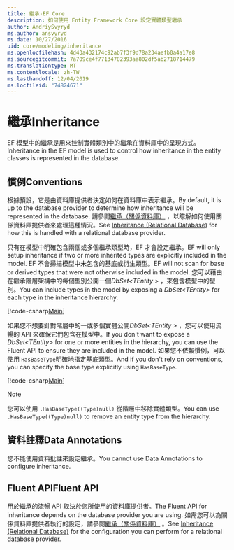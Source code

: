 ```yaml
---
title: 繼承-EF Core
description: 如何使用 Entity Framework Core 設定實體類型繼承
author: AndriySvyryd
ms.author: ansvyryd
ms.date: 10/27/2016
uid: core/modeling/inheritance
ms.openlocfilehash: 4d43a432174c92ab7f3f9d78a234aefb0a4a17e8
ms.sourcegitcommit: 7a709ce4f77134782393aa802df5ab2718714479
ms.translationtype: MT
ms.contentlocale: zh-TW
ms.lasthandoff: 12/04/2019
ms.locfileid: "74824671"
---
```

# <a name="inheritance"></a><span data-ttu-id="d3fe3-103">繼承</span><span class="sxs-lookup"><span data-stu-id="d3fe3-103">Inheritance</span></span>

<span data-ttu-id="d3fe3-104">EF 模型中的繼承是用來控制實體類別中的繼承在資料庫中的呈現方式。</span><span class="sxs-lookup"><span data-stu-id="d3fe3-104">Inheritance in the EF model is used to control how inheritance in the entity classes is represented in the database.</span></span>

## <a name="conventions"></a><span data-ttu-id="d3fe3-105">慣例</span><span class="sxs-lookup"><span data-stu-id="d3fe3-105">Conventions</span></span>

<span data-ttu-id="d3fe3-106">根據預設，它是由資料庫提供者決定如何在資料庫中表示繼承。</span><span class="sxs-lookup"><span data-stu-id="d3fe3-106">By default, it is up to the database provider to determine how inheritance will be represented in the database.</span></span> <span data-ttu-id="d3fe3-107">請參閱[繼承（關係資料庫）](relational/inheritance.md) ，以瞭解如何使用關係資料庫提供者來處理這種情況。</span><span class="sxs-lookup"><span data-stu-id="d3fe3-107">See [Inheritance (Relational Database)](relational/inheritance.md) for how this is handled with a relational database provider.</span></span>

<span data-ttu-id="d3fe3-108">只有在模型中明確包含兩個或多個繼承類型時，EF 才會設定繼承。</span><span class="sxs-lookup"><span data-stu-id="d3fe3-108">EF will only setup inheritance if two or more inherited types are explicitly included in the model.</span></span> <span data-ttu-id="d3fe3-109">EF 不會掃描模型中未包含的基底或衍生類型。</span><span class="sxs-lookup"><span data-stu-id="d3fe3-109">EF will not scan for base or derived types that were not otherwise included in the model.</span></span> <span data-ttu-id="d3fe3-110">您可以藉由在繼承階層架構中的每個型別公開一個*DbSet\<TEntity >* ，來包含模型中的型別。</span><span class="sxs-lookup"><span data-stu-id="d3fe3-110">You can include types in the model by exposing a *DbSet\<TEntity>* for each type in the inheritance hierarchy.</span></span>

[!code-csharp[Main](../../../samples/core/Modeling/Conventions/InheritanceDbSets.cs?highlight=3-4&name=Model)]

<span data-ttu-id="d3fe3-111">如果您不想要針對階層中的一或多個實體公開*DbSet\<TEntity >* ，您可以使用流暢的 API 來確保它們包含在模型中。</span><span class="sxs-lookup"><span data-stu-id="d3fe3-111">If you don't want to expose a *DbSet\<TEntity>* for one or more entities in the hierarchy, you can use the Fluent API to ensure they are included in the model.</span></span>
<span data-ttu-id="d3fe3-112">如果您不依賴慣例，可以使用 `HasBaseType`明確地指定基底類型。</span><span class="sxs-lookup"><span data-stu-id="d3fe3-112">And if you don't rely on conventions, you can specify the base type explicitly using `HasBaseType`.</span></span>

[!code-csharp[Main](../../../samples/core/Modeling/Conventions/InheritanceModelBuilder.cs?highlight=7&name=Context)]

> [!NOTE]
> <span data-ttu-id="d3fe3-113">您可以使用 `.HasBaseType((Type)null)` 從階層中移除實體類型。</span><span class="sxs-lookup"><span data-stu-id="d3fe3-113">You can use `.HasBaseType((Type)null)` to remove an entity type from the hierarchy.</span></span>

## <a name="data-annotations"></a><span data-ttu-id="d3fe3-114">資料註釋</span><span class="sxs-lookup"><span data-stu-id="d3fe3-114">Data Annotations</span></span>

<span data-ttu-id="d3fe3-115">您不能使用資料批註來設定繼承。</span><span class="sxs-lookup"><span data-stu-id="d3fe3-115">You cannot use Data Annotations to configure inheritance.</span></span>

## <a name="fluent-api"></a><span data-ttu-id="d3fe3-116">Fluent API</span><span class="sxs-lookup"><span data-stu-id="d3fe3-116">Fluent API</span></span>

<span data-ttu-id="d3fe3-117">用於繼承的流暢 API 取決於您所使用的資料庫提供者。</span><span class="sxs-lookup"><span data-stu-id="d3fe3-117">The Fluent API for inheritance depends on the database provider you are using.</span></span> <span data-ttu-id="d3fe3-118">如需您可以為關係資料庫提供者執行的設定，請參閱[繼承（關係資料庫）](relational/inheritance.md) 。</span><span class="sxs-lookup"><span data-stu-id="d3fe3-118">See [Inheritance (Relational Database)](relational/inheritance.md) for the configuration you can perform for a relational database provider.</span></span>
